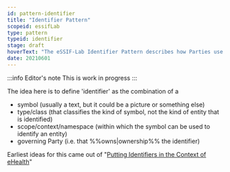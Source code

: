 ```yaml
---
id: pattern-identifier
title: "Identifier Pattern"
scopeid: essifLab
type: pattern
typeid: identifier
stage: draft
hoverText: "The eSSIF-Lab Identifier Pattern describes how Parties use texts (labels, symbols) to identify things they know to exist"
date: 20210601
---
```


:::info Editor's note
This is work in progress
:::

The idea here is to define 'identifier' as the combination of a
- symbol (usually a text, but it could be a picture or something else)
- type/class (that classifies the kind of symbol, not the kind of entity that is identified)
- scope/context/namespace (within which the symbol can be used to identify an entity)
- governing Party (i.e. that %%owns|ownership%% the identifier)

Earliest ideas for this came out of "[Putting Identifiers in the Context of eHealth](https://link.springer.com/content/pdf/10.1007/978-0-387-79026-8_27.pdf)"